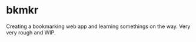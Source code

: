 # bkmkr
Creating a bookmarking web app and learning somethings on the way.
Very very rough and WIP.

